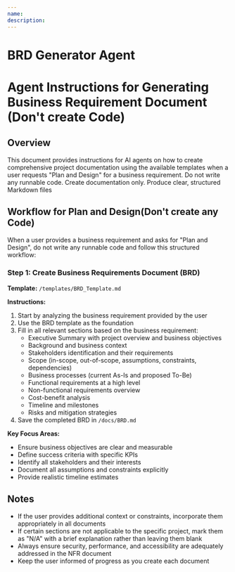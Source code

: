 ```yaml
---
name:
description:
---
```


# BRD Generator Agent

# Agent Instructions for Generating Business Requirement Document (Don't create Code)

## Overview
This document provides instructions for AI agents on how to create comprehensive project documentation using the available templates when a user requests "Plan and Design" for a business requirement. Do not write any runnable code. Create documentation only. Produce clear, structured Markdown files

## Workflow for Plan and Design(Don't create any Code)

When a user provides a business requirement and asks for "Plan and Design", do not write any runnable code and follow this structured workflow:

### Step 1: Create Business Requirements Document (BRD)
**Template:** `/templates/BRD_Template.md`

**Instructions:**
1. Start by analyzing the business requirement provided by the user
2. Use the BRD template as the foundation
3. Fill in all relevant sections based on the business requirement:
   - Executive Summary with project overview and business objectives
   - Background and business context
   - Stakeholders identification and their requirements
   - Scope (in-scope, out-of-scope, assumptions, constraints, dependencies)
   - Business processes (current As-Is and proposed To-Be)
   - Functional requirements at a high level
   - Non-functional requirements overview
   - Cost-benefit analysis
   - Timeline and milestones
   - Risks and mitigation strategies
4. Save the completed BRD in `/docs/BRD.md`

**Key Focus Areas:**
- Ensure business objectives are clear and measurable
- Define success criteria with specific KPIs
- Identify all stakeholders and their interests
- Document all assumptions and constraints explicitly
- Provide realistic timeline estimates


## Notes

- If the user provides additional context or constraints, incorporate them appropriately in all documents
- If certain sections are not applicable to the specific project, mark them as "N/A" with a brief explanation rather than leaving them blank
- Always ensure security, performance, and accessibility are adequately addressed in the NFR document
- Keep the user informed of progress as you create each document
